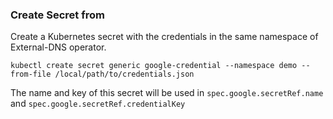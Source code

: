 ### Create Secret from
Create a Kubernetes secret with the credentials in the same namespace of External-DNS operator. 
```shell
kubectl create secret generic google-credential --namespace demo --from-file /local/path/to/credentials.json
```
The name and key of this secret will be used in `spec.google.secretRef.name` and `spec.google.secretRef.credentialKey`
